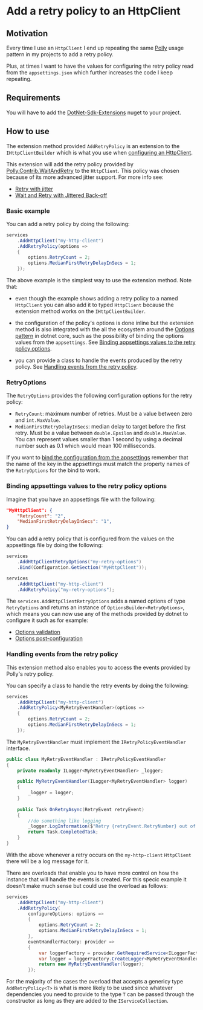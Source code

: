 ﻿# Add a retry policy to an HttpClient

## Motivation

Every time I use an `HttpClient` I end up repeating the same [Polly](https://github.com/App-vNext/Polly) usage pattern in my projects to add a retry policy.

Plus, at times I want to have the values for configuring the retry policy read from the `appsettings.json` which further increases the code I keep repeating.

## Requirements

You will have to add the [DotNet-Sdk-Extensions](https://www.nuget.org/packages/DotNet-Sdk-Extensions) nuget to your project.

## How to use

The extension method provided `AddRetryPolicy` is an extension to the `IHttpClientBuilder` which is what you use when [configuring an HttpClient](https://docs.microsoft.com/en-us/aspnet/core/fundamentals/http-requests?view=aspnetcore-5.0).

This extension will add the retry policy provided by [Polly.Contrib.WaitAndRetry](https://github.com/Polly-Contrib/Polly.Contrib.WaitAndRetry) to the `HttpClient`.
This policy was chosen because of its more advanced jitter support. For more info see:

- [Retry with jitter](https://github.com/App-vNext/Polly/wiki/Retry-with-jitter)
- [Wait and Retry with Jittered Back-off](https://github.com/Polly-Contrib/Polly.Contrib.WaitAndRetry#wait-and-retry-with-jittered-back-off)

### Basic example

You can add a retry policy by doing the following:

```csharp
services
    .AddHttpClient("my-http-client")
    .AddRetryPolicy(options =>
    {
        options.RetryCount = 2;
        options.MedianFirstRetryDelayInSecs = 1;
    });
```

The above example is the simplest way to use the extension method. Note that:

- even though the example shows adding a retry policy to a named `HttpClient` you can also add it to typed `HttpClient` because the extension method works on the `IHttpClientBuilder`.
  
- the configuration of the policy's options is done inline but the extension method is also integrated with the all the ecosystem around the [Options pattern](https://docs.microsoft.com/en-us/aspnet/core/fundamentals/configuration/options?view=aspnetcore-5.0) in dotnet core, such as the possibility of binding the options values from the `appsettings`. See [Binding appsettings values to the retry policy options](#binding-appsettings-values-to-the-retry-policy-options).
  
- you can provide a class to handle the events produced by the retry policy. See [Handling events from the retry policy](#handling-events-from-the-retry-policy).

### RetryOptions

The `RetryOptions` provides the following configuration options for the retry policy:

- `RetryCount`: maximum number of retries. Must be a value between zero and `int.MaxValue`.
- `MedianFirstRetryDelayInSecs`:  median delay to target before the first retry. Must be a value between `double.Epsilon` and `double.MaxValue`. You can represent values smaller than 1 second by using a decimal number such as 0.1 which would mean 100 milliseconds.

If you want to [bind the configuration from the appsettings](https://docs.microsoft.com/en-us/aspnet/core/fundamentals/configuration/options?view=aspnetcore-5.0#bind-hierarchical-configuration) remember that the name of the key in the appsettings must match the property names of the `RetryOptions` for the bind to work.

### Binding appsettings values to the retry policy options

Imagine that you have an appsettings file with the following:

```json
"MyHttpClient": {
    "RetryCount": "2",
    "MedianFirstRetryDelayInSecs": "1",
}
```

You can add a retry policy that is configured from the values on the appsettings file by doing the following:

```csharp
services
    .AddHttpClientRetryOptions("my-retry-options")
    .Bind(Configuration.GetSection("MyHttpClient"));

services
    .AddHttpClient("my-http-client")
    .AddRetryPolicy("my-retry-options");
```

The `services.AddHttpClientRetryOptions` adds a named options of type `RetryOptions` and returns an instance of `OptionsBuilder<RetryOptions>`, which means you can now use any of the methods provided by dotnet to configure it such as for example:

- [Options validation](https://docs.microsoft.com/en-us/aspnet/core/fundamentals/configuration/options?view=aspnetcore-5.0#options-validation)
- [Options post-configuration](https://docs.microsoft.com/en-us/aspnet/core/fundamentals/configuration/options?view=aspnetcore-5.0#options-post-configuration)

### Handling events from the retry policy

This extension method also enables you to access the events provided by Polly's retry policy.

You can specify a class to handle the retry events by doing the following:

```csharp
services
    .AddHttpClient("my-http-client")
    .AddRetryPolicy<MyRetryEventHandler>(options =>
    {
        options.RetryCount = 2;
        options.MedianFirstRetryDelayInSecs = 1;
    });
```

The `MyRetryEventHandler` must implement the `IRetryPolicyEventHandler` interface.

```csharp
public class MyRetryEventHandler : IRetryPolicyEventHandler
{
    private readonly ILogger<MyRetryEventHandler> _logger;

    public MyRetryEventHandler(ILogger<MyRetryEventHandler> logger)
    {
        _logger = logger;
    }
    
    public Task OnRetryAsync(RetryEvent retryEvent)
    {
        //do something like logging
        _logger.LogInformation($"Retry {retryEvent.RetryNumber} out of {retryEvent.RetryOptions.RetryCount} for HttpClient {retryEvent.HttpClientName}");
        return Task.CompletedTask;
    }
}
```

With the above whenever a retry occurs on the `my-http-client` `HttpClient` there will be a log message for it.

There are overloads that enable you to have more control on how the instance that will handle the events is created. For this specic example it doesn't make much sense but could use the overload as follows:

```csharp
services
    .AddHttpClient("my-http-client")
    .AddRetryPolicy(
        configureOptions: options =>
        {
            options.RetryCount = 2;
            options.MedianFirstRetryDelayInSecs = 1;
        },
        eventHandlerFactory: provider =>
        {
            var loggerFactory = provider.GetRequiredService<ILoggerFactory>();
            var logger = loggerFactory.CreateLogger<MyRetryEventHandler>();
            return new MyRetryEventHandler(logger);
        });
```

For the majority of the cases the overload that accepts a genericy type `AddRetryPolicy<T>` is what is more likely to be used since whatever dependencies you need to provide to the type `T` can be passed through the constructor as long as they are added to the `IServiceCollection`.

